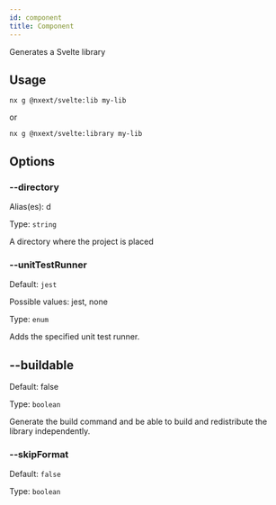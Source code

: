 ```yaml
---
id: component
title: Component
---
```


Generates a Svelte library

## Usage

```
nx g @nxext/svelte:lib my-lib
```

or

```
nx g @nxext/svelte:library my-lib
```

## Options

### --directory

Alias(es): d

Type: `string`

A directory where the project is placed

### --unitTestRunner

Default: `jest`

Possible values: jest, none

Type: `enum`

Adds the specified unit test runner.

## --buildable

Default: false

Type: `boolean`

Generate the build command and be able to build and redistribute the library independently.

### --skipFormat

Default: `false`

Type: `boolean`

